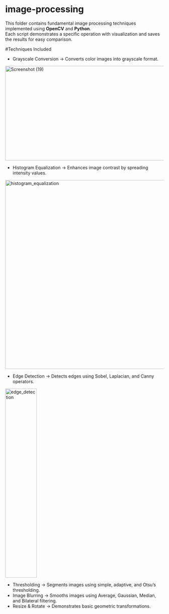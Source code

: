 # image-processing
This folder contains fundamental image processing techniques implemented using **OpenCV** and **Python**.  
Each script demonstrates a specific operation with visualization and saves the results for easy comparison.

#Techniques Included

- Grayscale Conversion → Converts color images into grayscale format.
<img width="800" height="300" alt="Screenshot (19)" src="https://github.com/user-attachments/assets/89c4019a-3e75-4c39-b890-fe637e68befb" />

- Histogram Equalization → Enhances image contrast by spreading intensity values.
<img width="1000" height="600" alt="histogram_equalization" src="https://github.com/user-attachments/assets/da6d367b-5ce3-4678-8d00-d251e08c9a40" />

- Edge Detection → Detects edges using Sobel, Laplacian, and Canny operators.
<img width="100" height="600" alt="edge_detection" src="https://github.com/user-attachments/assets/e6d46576-857b-4873-af88-aef6fbc74bc1" />
  
- Thresholding → Segments images using simple, adaptive, and Otsu’s thresholding.  
- Image Blurring → Smooths images using Average, Gaussian, Median, and Bilateral filtering.  
- Resize & Rotate → Demonstrates basic geometric transformations.  






